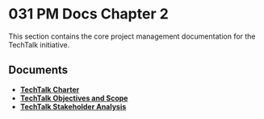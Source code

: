 # 031 PM Docs Chapter 2

This section contains the core project management documentation for the TechTalk initiative.

## Documents

* [**TechTalk Charter**](https://asiapacificcollege.sharepoint.com/:w:/s/SSYADD1SS231T1AY2025-2026/Ea9sTt6VoqZIu5sV7Fck5ZcBJ1oxrTTj6WWVQKScVUTETQ?e=Jitz4N)
* [**TechTalk Objectives and Scope**](https://asiapacificcollege.sharepoint.com/:w:/s/SSYADD1SS231T1AY2025-2026/EYGDlX8goWhItFefy0PO0jEB1FJQDIoBTLoMHcUY0gqo3w?e=2lEQuu)
* [**TechTalk Stakeholder Analysis**](https://asiapacificcollege.sharepoint.com/:w:/s/SSYADD1SS231T1AY2025-2026/EcE5jMA1EpNJpsHB2QlFlyIBieh6t0MYTvYvxiDCb_020A?e=oLHA74)
